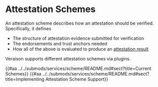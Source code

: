 # Attestation Schemes

An attestation scheme describes how an attestation should be verified.
Specifically, it defines

- The structure of attestation evidence submitted for verification
- The endorsements and trust anchors needed
- How all of the above is evaluated to produce an [attestation
  result](https://datatracker.ietf.org/doc/draft-fv-rats-ear/)

Veraison supports different attestation schemes via plugins.

{{#aa ../../submods/services/scheme/README.md#sect?title=Current Schemes}}
{{#aa ../../submods/services/scheme/README.md#sect?title=Implementing Attestation Scheme Support}}
